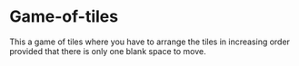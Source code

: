 # Game-of-tiles
This a game of tiles where you have to arrange the tiles in increasing order provided that there is only one blank space to move.
